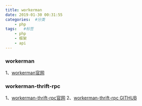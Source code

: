 ```yaml
---
title: workerman
date: 2019-01-30 00:31:55
categories:  #分类
    - php
tags:   #标签
    - php
    - 框架
    - api
---
```

 
### workerman
1、[workerman官网](https://www.workerman.net/)

### workerman-thrift-rpc
1、[workerman-thrift-rpc官网](https://www.workerman.net/workerman-thrift)
2、[workerman-thrift-rpc GITHUB](https://github.com/selfgod/workerman-thrift)



